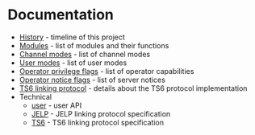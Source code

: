 # Documentation

* [History](history.md) - timeline of this project
* [Modules](modules.md) - list of modules and their functions
* [Channel modes](cmodes.md) - list of channel modes
* [User modes](umodes.md) - list of user modes
* [Operator privilege flags](oper_flags.md) - list of operator capabilities
* [Operator notice flags](oper_notices.md) - list of server notices
* [TS6 linking protocol](ts6.md) - details about the TS6 protocol implementation
* Technical
  * [user](technical/user.md) - user API
  * [JELP](technical/jelp.md) - JELP linking protocol specification
  * [TS6](technical/ts6.md) - TS6 linking protocol specification
